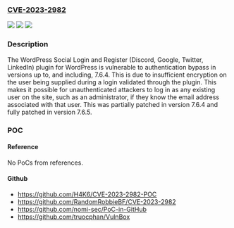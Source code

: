 ### [CVE-2023-2982](https://cve.mitre.org/cgi-bin/cvename.cgi?name=CVE-2023-2982)
![](https://img.shields.io/static/v1?label=Product&message=WordPress%20Social%20Login%20and%20Register%20(Discord%2C%20Google%2C%20Twitter%2C%20LinkedIn)&color=blue)
![](https://img.shields.io/static/v1?label=Version&message=*%3C%3D%207.6.4%20&color=brighgreen)
![](https://img.shields.io/static/v1?label=Vulnerability&message=CWE-288%20Authentication%20Bypass%20Using%20an%20Alternate%20Path%20or%20Channel&color=brighgreen)

### Description

The WordPress Social Login and Register (Discord, Google, Twitter, LinkedIn) plugin for WordPress is vulnerable to authentication bypass in versions up to, and including, 7.6.4. This is due to insufficient encryption on the user being supplied during a login validated through the plugin. This makes it possible for unauthenticated attackers to log in as any existing user on the site, such as an administrator, if they know the email address associated with that user. This was partially patched in version 7.6.4 and fully patched in version 7.6.5.

### POC

#### Reference
No PoCs from references.

#### Github
- https://github.com/H4K6/CVE-2023-2982-POC
- https://github.com/RandomRobbieBF/CVE-2023-2982
- https://github.com/nomi-sec/PoC-in-GitHub
- https://github.com/truocphan/VulnBox

